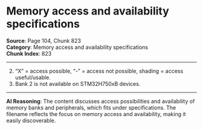# Memory access and availability specifications

**Source**: Page 104, Chunk 823  
**Category**: Memory access and availability specifications  
**Chunk Index**: 823

---

2. “X” = access possible, “-” = access not possible, shading = access useful/usable.
3. Bank 2 is not available on STM32H750xB devices.

---

**AI Reasoning**: The content discusses access possibilities and availability of memory banks and peripherals, which fits under specifications. The filename reflects the focus on memory access and availability, making it easily discoverable.
